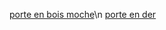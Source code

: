 [porte en bois moche](https://github.com/jackalstv/labyrteam/blob/main/Salon.md)\n
[porte en der](https://github.com/jackalstv/labyrteam/blob/main/garage.md)